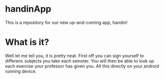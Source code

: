 handinApp
=========

This is a repository for our new up-and-coming app, handin!

# What is it?

Well let me tell you, it is pretty neat. First off you can sign yourself to differenc subjects you take each
semster. You will then be able to look up each exercise your professor has given you. All this
directly on your android running device.
